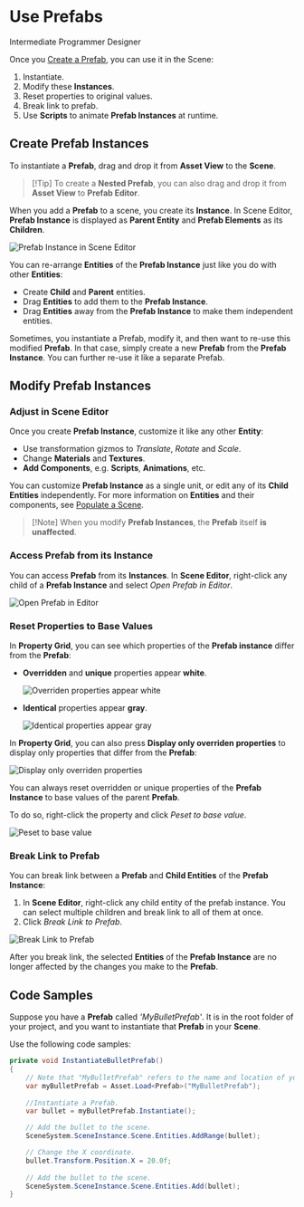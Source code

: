 # Use Prefabs
<span class="label label-doc-level">Intermediate</span>
<span class="label label-doc-audience">Programmer</span>
<span class="label label-doc-audience">Designer</span>

Once you [Create a Prefab](create-and-manage-prefabs.md), you can use it in the Scene:

1. Instantiate.
2. Modify these **Instances**.
3. Reset properties to original values.
4. Break link to prefab.
5. Use **Scripts** to animate **Prefab Instances** at runtime.

## Create Prefab Instances
To instantiate a **Prefab**, drag and drop it from **Asset View** to the **Scene**.

> [!Tip] To create a **Nested Prefab**, you can also drag and drop it from **Asset View** to **Prefab Editor**.

When you add a **Prefab** to a scene, you create its **Instance**.
In Scene Editor, **Prefab Instance** is displayed as **Parent Entity** and **Prefab Elements** as its **Children**.

![Prefab Instance in Scene Editor](media/prefabs-in-scene-editor.png)

You can re-arrange **Entities** of the **Prefab Instance** just like you do with other **Entities**:

* Create **Child** and **Parent** entities.
* Drag **Entities** to add them to the **Prefab Instance**.
* Drag **Entities** away from the **Prefab Instance** to make them independent entities.

Sometimes, you instantiate a Prefab, modify it, and then want to re-use this modified **Prefab**.
In that case, simply create a new **Prefab** from the **Prefab Instance**. You can further re-use it like a separate Prefab.

## Modify Prefab Instances
### Adjust in Scene Editor
Once you create **Prefab Instance**, customize it like any other **Entity**:

* Use transformation gizmos to _Translate_, _Rotate_ and _Scale_.
* Change **Materials** and **Textures**.
* **Add Components**, e.g. **Scripts**, **Animations**, etc.

You can customize **Prefab Instance** as a single unit, or edit any of its **Child Entities** independently.
For more information on **Entities** and their components, see [Populate a Scene](../get-started/populate-a-scene.md).

> [!Note] When you modify **Prefab Instances**, the **Prefab** itself **is unaffected**.

### Access Prefab from its Instance

You can access **Prefab** from its **Instances**.
In **Scene Editor**, right-click any child of a **Prefab Instance** and select _Open Prefab in Editor_.

![Open Prefab in Editor](media/use-prefabs-prefab-open-prefab-from-prefab-instance.png)

### Reset Properties to Base Values
In **Property Grid**, you can see which properties of the **Prefab instance** differ from the **Prefab**: 

* **Overridden** and **unique** properties appear **white**.

    ![Overriden properties appear white](media/use-prefabs-overriden-properties-appear-white.png) 

* **Identical** properties appear **gray**.

    ![Identical properties appear gray](media/use-prefabs-identical-properties-appear-gray.png) 

In **Property Grid**, you can also press **Display only overriden properties** to display only properties that differ from the **Prefab**:

![Display only overriden properties](media/use-prefabs-display-only-overriden-properties.png) 

You can always reset overridden or unique properties of the **Prefab Instance** to base values of the parent **Prefab**.

To do so, right-click the property and click _Peset to base value_.

![Peset to base value](media/use-prefabs-reset-property-to-base-value.png)

### Break Link to Prefab

You can break link between a **Prefab** and **Child Entities** of the **Prefab Instance**:

1. In **Scene Editor**, right-click any child entity of the prefab instance. You can select multiple children and break link to all of them at once.
2. Click _Break Link to Prefab_.

![Break Link to Prefab](media/use-prefabs-break-link-to-prefab.gif)

After you break link, the selected **Entities** of the **Prefab Instance** are no longer affected by the changes you make to the **Prefab**.

## Code Samples
Suppose you have a **Prefab** called _'MyBulletPrefab'_.
It is in the root folder of your project, and you want to instantiate that **Prefab** in your **Scene**.

Use the following code samples:

```cs
private void InstantiateBulletPrefab()
{
    // Note that "MyBulletPrefab" refers to the name and location of your prefab Asset.
    var myBulletPrefab = Asset.Load<Prefab>("MyBulletPrefab");
    
    //Instantiate a Prefab.
    var bullet = myBulletPrefab.Instantiate();

    // Add the bullet to the scene.
    SceneSystem.SceneInstance.Scene.Entities.AddRange(bullet); 

    // Change the X coordinate.
    bullet.Transform.Position.X = 20.0f;
    
    // Add the bullet to the scene.
    SceneSystem.SceneInstance.Scene.Entities.Add(bullet);
}
```
